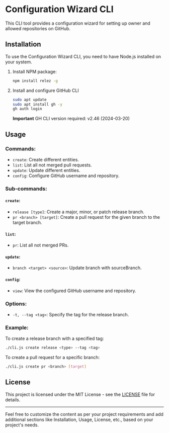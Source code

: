 # Configuration Wizard CLI

This CLI tool provides a configuration wizard for setting up owner and allowed repositories on GitHub.

## Installation

To use the Configuration Wizard CLI, you need to have Node.js installed on your system.

1. Install NPM package:

   ```bash
   npm install relez -g
   ```

2. Install and configure GitHub CLI
   
   ```bash
   sudo apt update 
   sudo apt install gh -y
   gh auth login
   ```
   
   **Important**
   GH CLI version required: v2.46 (2024-03-20)
   

## Usage

### Commands:

- `create`: Create different entities.
- `list`: List all not merged pull requests.
- `update`: Update different entities.
- `config`: Configure GitHub username and repository.

### Sub-commands:

#### `create`:

- `release [type]`: Create a major, minor, or patch release branch.
- `pr <branch> [target]`: Create a pull request for the given branch to the target branch.

#### `list`:

- `pr`: List all not merged PRs.

#### `update`:

- `branch <target> <source>`: Update branch with sourceBranch.

#### `config`:

- `view`: View the configured GitHub username and repository.

### Options:

- `-t, --tag <tag>`: Specify the tag for the release branch.

### Example:

To create a release branch with a specified tag:

```bash
./cli.js create release <type> --tag <tag>
```

To create a pull request for a specific branch:

```bash
./cli.js create pr <branch> [target]
```

## License

This project is licensed under the MIT License - see the [LICENSE](LICENSE) file for details.

---

Feel free to customize the content as per your project requirements and add additional sections like Installation,
Usage, License, etc., based on your project's needs.